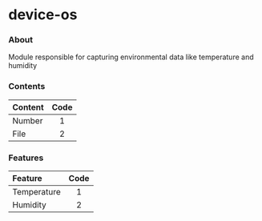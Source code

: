 device-os
=========

### About ###

Module responsible for capturing environmental data like temperature and humidity

### Contents ###
| Content | Code |
|:--------|:----:|
|Number   |1     |
|File     |2     |

### Features ###
| Feature    | Code |
|:-----------|:----:|
|Temperature |1     |
|Humidity    |2     |
